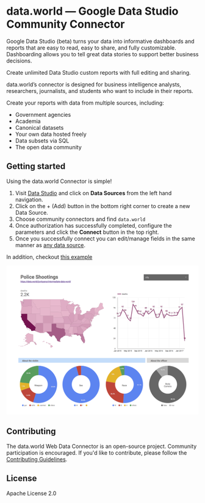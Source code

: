 # data.world — Google Data Studio Community Connector

Google Data Studio (beta) turns your data into informative dashboards and reports that are easy to 
read, easy to share, and fully customizable. Dashboarding allows you to tell great data stories to 
support better business decisions.

Create unlimited Data Studio custom reports with full editing and sharing.

data.world’s connector is designed for business intelligence analysts, 
researchers, journalists, and students who want to include in their reports.

Create your reports with data from multiple sources, including:

* Government agencies
* Academia
* Canonical datasets
* Your own data hosted freely
* Data subsets via SQL
* The open data community

## Getting started

Using the data.world Connector is simple!

1. Visit [Data Studio](https://datastudio.google.com/) and click on **Data Sources** from the left hand navigation.
1. Click on the + (Add) button in the bottom right corner to create a new Data Source.
1. Choose community connectors and find `data.world`
1. Once authorization has successfully completed, configure the parameters and click the **Connect** button in the top right.
1. Once you successfully connect you can edit/manage fields in the same manner as [any data source](https://support.google.com/datastudio/topic/6268199).

In addition, checkout [this example](https://datastudio.google.com/u/0/reporting/0BzNwSTjlzSe8Umw1bmQ4UGVobVU/page/F3WH)

[![Police Shootings Report](Police%20Shootings.png)](https://datastudio.google.com/u/0/reporting/0BzNwSTjlzSe8Umw1bmQ4UGVobVU/page/F3WH)

## Contributing

The data.world Web Data Connector is an open-source project. Community participation is encouraged.
If you'd like to contribute, please follow the [Contributing Guidelines](CONTRIBUTING.md).

## License

Apache License 2.0
